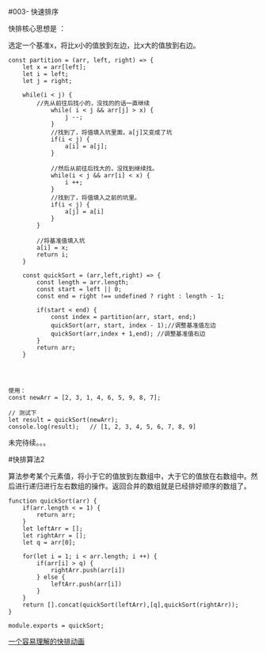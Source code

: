 #003- 快速排序

快排核心思想是 ：

选定一个基准x，将比x小的值放到左边，比x大的值放到右边。


```
const partition = (arr, left, right) => {
	let x = arr[left];
	let i = left;
	let j = right;
	
	while(i < j) {
		//先从前往后找小的，没找的的话一直继续
			while( i < j && arr[j] > x) {
				j --;
			}
			//找到了，将值填入坑里面，a[j]又变成了坑
			if(i < j) {
				a[i] = a[j];
			}
			
			//然后从前往后找大的，没找到继续找。
			while(i < j && arr[i] < x) {
				i ++;
			}
			//找到了，将值填入之前的坑里。
			if(i < j) {
				a[j] = a[i]
			}
		}
		
		//将基准值填入坑
		a[i] = x;
		return i;
	}
	
	const quickSort = (arr,left,right) => {
		const length = arr.length;
		const start = left || 0;
		const end = right !== undefined ? right : length - 1;
		
		if(start < end) {
			const index = partition(arr, start, end;)
			quickSort(arr, start, index - 1);//调整基准值左边
			quickSort(arr,index + 1,end); //调整基准值右边
		}
		return arr;
	}




使用：
const newArr = [2, 3, 1, 4, 6, 5, 9, 8, 7];

// 测试下
let result = quickSort(newArr);
console.log(result);   // [1, 2, 3, 4, 5, 6, 7, 8, 9]
```


未完待续。。。



#快排算法2

算法参考某个元素值，将小于它的值放到左数组中，大于它的值放在右数组中。然后进行递归进行左右数组的操作。返回合并的数组就是已经排好顺序的数组了。

```
function quickSort(arr) {
	if(arr.length < = 1) {
		return arr;
	}
	let leftArr = [];
	let rightArr = [];
	let q = arr[0];
	
	for(let i = 1; i < arr.length; i ++) {
		if(arr[i] > q) {
			rightArr.push(arr[i])
		} else {
			leftArr.push(arr[i])
		}
	}
	return [].concat(quickSort(leftArr),[q],quickSort(rightArr));
}

module.exports = quickSort;
```

[一个容易理解的快排动画](http://math.hws.edu/eck/jsdemo/sortlab.html)
